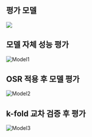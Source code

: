 <h2>평가 모델</h2>
<img src="notion://www.notion.so/image/https%3A%2F%2Fs3-us-west-2.amazonaws.com%2Fsecure.notion-static.com%2Fecda8acf-9644-4b13-9086-72dab596aee1%2FUntitled.png?id=bc6319b4-a6c8-44cc-b1c7-4c966520e6b9&table=block&spaceId=d4f7966c-cc8c-4317-8040-226acc16afec&width=2000&userId=568ce16a-2139-423b-b1b8-617f7c101437&cache=v2" />

<h2>모델 자체 성능 평가</h2>

![Model1](https://user-images.githubusercontent.com/82106537/246741591-8a7a23bb-bbc6-4d2e-ae66-ca2e292f4b1d.png)

<h2>OSR 적용 후 모델 평가</h2>

![Model2](https://user-images.githubusercontent.com/82106537/246741715-2b58b159-c581-478d-830c-25bd9c0b4ee3.png)


<h2>k-fold 교차 검증 후 평가</h2>

![Model3](https://user-images.githubusercontent.com/82106537/246741813-f2833e1a-17ec-4caf-af2b-c30f87fe055a.png)
